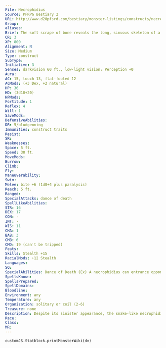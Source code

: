 ```yaml
---
File: Necrophidius
Source: PFRPG Bestiary 2
URL: http://www.d20pfsrd.com/bestiary/monster-listings/constructs/necrophidius
Group: 
aliases: 
Brief: The soft scrape of bone reveals the long, sinuous skeleton of a large snake, its head a humanoid skull with a snake's jaws.
CR: 3
XP: 800
Alignment: N
Size: Medium
Type: construct
SubType: 
Initiative: 3
Senses: darkvision 60 ft., low-light vision; Perception +0
Aura: 
AC: 15, touch 13, flat-footed 12
ACMods: (+3 Dex, +2 natural)
HP: 36
HD: (3d10+20)
HPMods: 
Fortitude: 1
Reflex: 4
Will: 1
SaveMods: 
DefensiveAbilities: 
DR: 5/bludgeoning
Immunities: construct traits
Resist: 
SR: 
Weaknesses: 
Space: 5 ft.
Speed: 30 ft.
MoveMods: 
Burrow: 
Climb: 
Fly: 
Maneuverability: 
Swim: 
Melee: bite +6 (1d8+4 plus paralysis)
Reach: 5 ft.
Ranged: 
SpecialAttacks: dance of death
SpellLikeAbilities: 
STR: 16
DEX: 17
CON: -
INT: -
WIS: 11
CHA: 1
BAB: 3
CMB: 6
CMD: 19 (can't be tripped)
Feats: 
Skills: Stealth +15
RacialMods: +12 Stealth
Languages: 
SQ: 
SpecialAbilities: Dance of Death (Ex) A necrophidius can entrance opponents by swaying back and forth as a full-round action. All creatures within 30 feet who can see the necrophidius when it uses its dance of death must succeed on a DC 15 Will save or be dazed for 2d4 rounds. This is a mind-affecting effect. The save DC is Constitution-based and includes a +4 racial bonus.  Paralysis (Su) Any living creature that is bitten by a necrophidius must succeed on a DC 13 Fortitude save or be paralyzed for 1d4 rounds. The save DC is Constitution-based and includes a +2 racial bonus.
SpellsKnown: 
SpellsPrepared: 
SpellDomains: 
Bloodline: 
Environment: any
Temperature: any
Organization: solitary or coil (2-6)
Treasure: none
Description: Despite its sinister appearance, the snake-like necrophidius is not an undead creature. Rather, it is a magical construct built from the skeleton of a giant snake and then mounted with the skull of a humanoid creature. Fangs are cemented into the jaws of the skull, after which the entire creation can be brought to life by a series of obscure and expensive rituals-these rituals are traditionally well guarded by those who discover them.  As a mindless construct that requires neither food nor sleep, a necrophidius makes an excellent guardian, and its innate stealth allows it to slip up on the unwary undetected. In certain areas, the necrophidius is commonly employed as an assassin, able to disable its quarries with its dance of death or paralyzing bite before disposing of them in a gruesome manner-as long as the assassination doesn't require any particular intelligence to carry out. Particularly macabre creators might even construct the creature from the skull of a friend or loved one of the intended victim in order to magnify the horror of the assassination, leaving much of the flesh on the skull so the victim can recognize its source. This flesh rots eventually-only freshly crafted necrophidiuses have this grisly feature (although regular applications of gentle repose spells can keep such a morbid decoration fresh for a much longer period of time).  Although a necrophidius is mindless, it can follow the simple commands of its creator. These can include commands to lie dormant until some specific condition is met or to follow and kill an indicated target to the exclusion of all other activities.  A typical necrophidius is 10 feet long and weighs 200 pounds.  Construction  A necrophidius's body consists of a human skull and the skeletal remains of a constrictor snake, all treated with rare oils and powders worth 1,000 gp.  NECROPHIDIUS  CL 10th; Price 7,500 gp  Construction  Requirements Craft Construct, cat's grace, daze monster, geas/quest, ghoul touch, creator must be caster level 7th; Skill Craft (sculpture) or Heal DC 15; Cost 4,250 gp
Race: 
Class: 
MR: 
---
```

```dataviewjs
customJS.Statblock.printMonsterWiki(dv)
```
